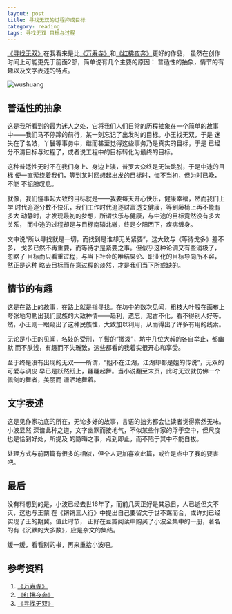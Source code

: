```yaml
---
layout: post
title: 寻找无双的过程抑或目标
category: reading
tags: 寻找无双 目标与过程
---
```


[《寻找无双》][《寻找无双》]在我看来是比[《万寿寺》][《万寿寺》]和[《红拂夜奔》][《红拂夜奔》]更好的作品，
虽然在创作时间上可能更先于前面2部，简单说有几个主要的原因：
普适性的抽象，情节的有趣以及文字表述的特点。

![wushuang](/assets/images/xuanzhaowushuang.jpg)

## 普适性的抽象

这是我所看到的最为迷人之处，它将我们人们日常的历程抽象在一个简单的故事
中——我们马不停蹄的前行，某一刻忘记了出发时的目标。小王找无双，于是
迷失在了名妓，丫鬟等事务中，继而甚至觉得这些事务乃是真实的目标，于是
已经分不清目标与过程了，或者说工程中的目标转化为最终的目标。

这种普适性无时不在我们身上、身边上演，普罗大众终是无法跳脱，于是中途的目标
便一直萦绕着我们，等到某时回想起出发的目标时，悔不当初，但为时已晚，不能
不扼腕叹息。

就像，我们懂事起大致的目标就是——我要每天开心快乐，健康幸福，然而我们上学
时代追逐分数不快乐，我们工作时代追逐财富透支健康，等到藤椅上再不能有多大
动静时，才发现最初的梦想，所谓快乐与健康，与中途的目标竟然没有多大关系，
而中途的过程却是与目标南辕北辙，终是夕阳西下，疾病缠身。

文中说“所以寻找就是一切，而找到是谁却无关紧要”，这大致与《等待戈多》差不多，
戈多已然不再重要，而等待才是紧要之事。但似乎这种论调又有些消极了，忽略了
目标而只看重过程，与当下社会的唯结果论、职业化的目标导向所不容，然正是这种
略去目标而在意过程的淡然，才是我们当下所或缺的。

## 情节的有趣

这是在路上的故事，在路上就是指寻找。在坊中的数次见闻，粗枝大叶般在画布上
夸张地勾勒出我们民族的大致神情——趋利，遗忘，泥古不化，看不得别人好等。
然，小王则一眼窥出了这种民族性，大致加以利用，从而得出了许多有用的线索。

无论是小王的见闻，名妓的受刑，丫鬟的“撒泼”，坊中几位大叔的各自举止，都幽默
而不肤浅，有趣而不失雅致，这些都看的我着实很开心和享受。

至于终是没有出现的无双——所谓，“姐不在江湖，江湖却都是姐的传说”，无双的可爱与调皮
早已是跃然纸上，翩翩起舞。当小说翻至末页，此时无双就仿佛一个佩剑的舞者，美丽而
潇洒地舞着。

## 文字表述

这是见作家功底的所在，无论多好的故事，言语的拙劣都会让读者觉得索然无味。小波显然
深谙此种之道，文字幽默而接地气，不似某些作家的浮于空中，但尺度也是恰到好处，所提及
的隐晦之事，点到即止，而不陷于其中不能自拔。

处理方式与前两篇有很多的相似，但个人更加喜欢此篇，或许是点中了我的要害吧。

## 最后

没有料想到的是，小波已经去世16年了，而前几天正好是其忌日，人已逝但文不灭，这也与王蒙
在《锵锵三人行》中提出自己要留文于世不谋而合，或许刘已经实现了王的期冀。值此时节，
正好在豆瓣阅读中购买了小波全集中的一册，著名的有《沉默的大多数》，应是杂文的集结。

缓一缓，看看别的书，再来重拾小波吧。


## 参考资料
1. [《万寿寺》][《万寿寺》]
2. [《红拂夜奔》][《红拂夜奔》]
3. [《寻找无双》][《寻找无双》]


[《万寿寺》]: http://towerjoo.github.io/blog/2013/04/05/wanshousi
[《红拂夜奔》]: http://towerjoo.github.io/blog/2013/04/10/hongfuyeben
[《寻找无双》]: http://book.douban.com/subject/1777932/

